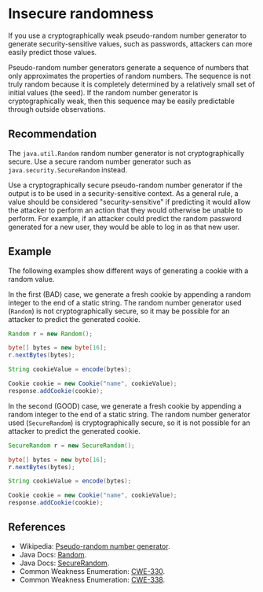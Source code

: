 # Insecure randomness
If you use a cryptographically weak pseudo-random number generator to generate security-sensitive values, such as passwords, attackers can more easily predict those values.

Pseudo-random number generators generate a sequence of numbers that only approximates the properties of random numbers. The sequence is not truly random because it is completely determined by a relatively small set of initial values (the seed). If the random number generator is cryptographically weak, then this sequence may be easily predictable through outside observations.


## Recommendation
The `java.util.Random` random number generator is not cryptographically secure. Use a secure random number generator such as `java.security.SecureRandom` instead.

Use a cryptographically secure pseudo-random number generator if the output is to be used in a security-sensitive context. As a general rule, a value should be considered "security-sensitive" if predicting it would allow the attacker to perform an action that they would otherwise be unable to perform. For example, if an attacker could predict the random password generated for a new user, they would be able to log in as that new user.


## Example
The following examples show different ways of generating a cookie with a random value.

In the first (BAD) case, we generate a fresh cookie by appending a random integer to the end of a static string. The random number generator used (`Random`) is not cryptographically secure, so it may be possible for an attacker to predict the generated cookie.


```java
Random r = new Random();

byte[] bytes = new byte[16];
r.nextBytes(bytes);

String cookieValue = encode(bytes);

Cookie cookie = new Cookie("name", cookieValue);
response.addCookie(cookie);

```
In the second (GOOD) case, we generate a fresh cookie by appending a random integer to the end of a static string. The random number generator used (`SecureRandom`) is cryptographically secure, so it is not possible for an attacker to predict the generated cookie.


```java
SecureRandom r = new SecureRandom();

byte[] bytes = new byte[16];
r.nextBytes(bytes);

String cookieValue = encode(bytes);

Cookie cookie = new Cookie("name", cookieValue);
response.addCookie(cookie);

```

## References
* Wikipedia: [Pseudo-random number generator](http://en.wikipedia.org/wiki/Pseudorandom_number_generator).
* Java Docs: [Random](http://docs.oracle.com/javase/8/docs/api/java/util/Random.html).
* Java Docs: [SecureRandom](http://docs.oracle.com/javase/8/docs/api/java/security/SecureRandom.html).
* Common Weakness Enumeration: [CWE-330](https://cwe.mitre.org/data/definitions/330.html).
* Common Weakness Enumeration: [CWE-338](https://cwe.mitre.org/data/definitions/338.html).
